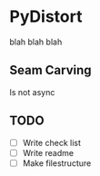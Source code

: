 # PyDistort
blah blah blah
## Seam Carving
Is not async
## TODO
- [ ] Write check list
- [ ] Write readme
- [ ] Make filestructure
